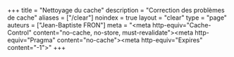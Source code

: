 +++
title = "Nettoyage du cache"
description = "Correction des problèmes de cache"
aliases = ["/clear"]
noindex = true
layout = "clear"
type = "page"
auteurs = ["Jean-Baptiste FRON"]
meta = "<meta http-equiv=\"Cache-Control\" content=\"no-cache, no-store, must-revalidate\"><meta http-equiv=\"Pragma\" content=\"no-cache\"><meta http-equiv=\"Expires\" content=\"-1\">"
+++ 
